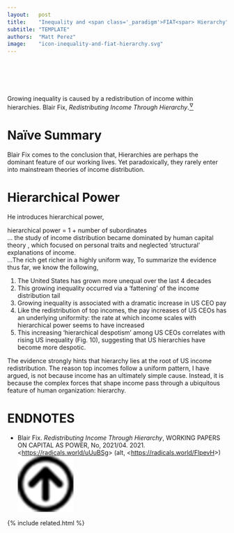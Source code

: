 ```yaml
---
layout:   post
title:    "Inequality and <span class='_paradigm'>FIAT<spar> Hierarchy"
subtitle: "TEMPLATE"
authors:  "Matt Perez"
image:    "icon-inequality-and-fiat-hierarchy.svg"
---
```


<div style="display:none;">
 <p>Growing inequality is caused by a redistribution of income within hierarchies.</p>
</div>

<h1>&nbsp;</h1>
 <div class="_citation">
  <span class="_quotespan">Growing inequality is caused by a redistribution of income within hierarchies.</span>
  <span id="_signature">Blair Fix, <em>Redistributing Income Through Hierarchy</em>.<a href="#en01"><sup id="bm01">&hairsp;&nabla;&hairsp;</sup></a></span>
 </div>

<h1>Na&iuml;ve Summary</h1>
 <p>Blair Fix comes to the conclusion that, <span class="_quotespan">Hierarchies are perhaps the dominant feature of our working lives. Yet paradoxically, they rarely enter into mainstream theories of income distribution.</span></p>

 <h1>Hierarchical Power</h1>
 <p>He introduces <span class="_quotespan">hierarchical power</span>,</p>
 <div class="_center">
  hierarchical power = 1 + number of subordinates
 </div>
 <div class="_citation">
  <span class="_quotespan">&hellip; the study of income distribution became dominated by human capital theory , which focused on personal traits and neglected &lsquo;structural&rsquo; explanations of income.</span>
 </div>
 <div class="_citation">
  <span class="_quotespan">&hellip;The rich get richer in a highly uniform way,</span>
  <span class="_quotespan">To summarize the evidence thus far, we know the following,</span>
 </div>
 <ol>
  <li>The United States has grown more unequal over the last 4 decades</li>
  <li>This growing inequality occurred via a ‘fattening’ of the income distribution tail</li>
  <li>Growing inequality is associated with a dramatic increase in US CEO pay</li>
  <li>Like the redistribution of top incomes, the pay increases of US CEOs has an underlying uniformity: the rate at which income scales with hierarchical power seems to have increased</li>
  <li>This increasing ‘hierarchical despotism’ among US CEOs correlates with rising US inequality (Fig. 10), suggesting that US hierarchies have become more despotic.</li>
 </ol>
 <span class="_quotespan">The evidence strongly hints that hierarchy lies at the root of US income redistribution.</span>
 <span class="_quotespan">The reason top incomes follow a uniform pattern, I have argued, is not because income has an ultimately simple cause. Instead, it is because the complex forces that shape income pass through a ubiquitous feature of human organization: hierarchy.</spane>

<h1 class="_section">ENDNOTES</h1>
 <ul>
  <li id="en01">
   <p class="_list-item">
    Blair Fix.
    <em>Redistributing Income Through Hierarchy</em>,
    WORKING PAPERS ON CAPITAL AS POWER, No, 2021/04.
    2021.
    &lt;<a href="https://radicals.world/uUuBSg" target="_blank">https://radicals.world/uUuBSg</a>&gt;
    (alt, &lt;<a href="https://radicals.world/FlpevH" target="_blank">https://radicals.world/FlpevH</a>&gt;)
    <a class="_uparrow" href="#bm01"><img src="/assets/img/arrow-up-icon.png"></a>
   </p>
  </li>
 </ul>

{% include related.html %}